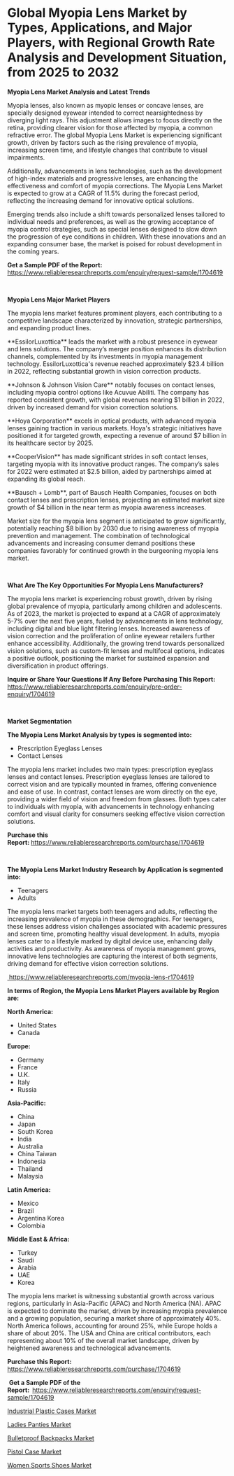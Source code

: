 <p><h1>Global Myopia Lens Market by Types, Applications, and Major Players, with Regional Growth Rate Analysis and Development Situation, from 2025 to 2032</h1></p><p><strong>Myopia Lens Market Analysis and Latest Trends</strong></p>
<p><p>Myopia lenses, also known as myopic lenses or concave lenses, are specially designed eyewear intended to correct nearsightedness by diverging light rays. This adjustment allows images to focus directly on the retina, providing clearer vision for those affected by myopia, a common refractive error. The global Myopia Lens Market is experiencing significant growth, driven by factors such as the rising prevalence of myopia, increasing screen time, and lifestyle changes that contribute to visual impairments. </p><p>Additionally, advancements in lens technologies, such as the development of high-index materials and progressive lenses, are enhancing the effectiveness and comfort of myopia corrections. The Myopia Lens Market is expected to grow at a CAGR of 11.5% during the forecast period, reflecting the increasing demand for innovative optical solutions. </p><p>Emerging trends also include a shift towards personalized lenses tailored to individual needs and preferences, as well as the growing acceptance of myopia control strategies, such as special lenses designed to slow down the progression of eye conditions in children. With these innovations and an expanding consumer base, the market is poised for robust development in the coming years.</p></p>
<p><strong>Get a Sample PDF of the Report:&nbsp;</strong> <a href="https://www.reliableresearchreports.com/enquiry/request-sample/1704619?utm_campaign=32&utm_medium=2&utm_source=Github&utm_content=ia&utm_term=06022025&utm_id=myopia-lens">https://www.reliableresearchreports.com/enquiry/request-sample/1704619</a></p>
<p>&nbsp;</p>
<p><strong>Myopia Lens Major Market Players</strong></p>
<p><p>The myopia lens market features prominent players, each contributing to a competitive landscape characterized by innovation, strategic partnerships, and expanding product lines.</p><p>**EssilorLuxottica** leads the market with a robust presence in eyewear and lens solutions. The company’s merger position enhances its distribution channels, complemented by its investments in myopia management technology. EssilorLuxottica's revenue reached approximately $23.4 billion in 2022, reflecting substantial growth in vision correction products.</p><p>**Johnson & Johnson Vision Care** notably focuses on contact lenses, including myopia control options like Acuvue Abiliti. The company has reported consistent growth, with global revenues nearing $1 billion in 2022, driven by increased demand for vision correction solutions.</p><p>**Hoya Corporation** excels in optical products, with advanced myopia lenses gaining traction in various markets. Hoya's strategic initiatives have positioned it for targeted growth, expecting a revenue of around $7 billion in its healthcare sector by 2025.</p><p>**CooperVision** has made significant strides in soft contact lenses, targeting myopia with its innovative product ranges. The company’s sales for 2022 were estimated at $2.5 billion, aided by partnerships aimed at expanding its global reach.</p><p>**Bausch + Lomb**, part of Bausch Health Companies, focuses on both contact lenses and prescription lenses, projecting an estimated market size growth of $4 billion in the near term as myopia awareness increases.</p><p>Market size for the myopia lens segment is anticipated to grow significantly, potentially reaching $8 billion by 2030 due to rising awareness of myopia prevention and management. The combination of technological advancements and increasing consumer demand positions these companies favorably for continued growth in the burgeoning myopia lens market.</p></p>
<p>&nbsp;</p>
<p><strong>What Are The Key Opportunities For Myopia Lens Manufacturers?</strong></p>
<p><p>The myopia lens market is experiencing robust growth, driven by rising global prevalence of myopia, particularly among children and adolescents. As of 2023, the market is projected to expand at a CAGR of approximately 5-7% over the next five years, fueled by advancements in lens technology, including digital and blue light filtering lenses. Increased awareness of vision correction and the proliferation of online eyewear retailers further enhance accessibility. Additionally, the growing trend towards personalized vision solutions, such as custom-fit lenses and multifocal options, indicates a positive outlook, positioning the market for sustained expansion and diversification in product offerings.</p></p>
<p><strong>Inquire or Share Your Questions If Any Before Purchasing This Report:</strong> <a href="https://www.reliableresearchreports.com/enquiry/pre-order-enquiry/1704619?utm_campaign=32&utm_medium=2&utm_source=Github&utm_content=ia&utm_term=06022025&utm_id=myopia-lens">https://www.reliableresearchreports.com/enquiry/pre-order-enquiry/1704619</a></p>
<p>&nbsp;</p>
<p><strong>Market Segmentation</strong></p>
<p><strong>The Myopia Lens Market Analysis by types is segmented into:</strong></p>
<p><ul><li>Prescription Eyeglass Lenses</li><li>Contact Lenses</li></ul></p>
<p><p>The myopia lens market includes two main types: prescription eyeglass lenses and contact lenses. Prescription eyeglass lenses are tailored to correct vision and are typically mounted in frames, offering convenience and ease of use. In contrast, contact lenses are worn directly on the eye, providing a wider field of vision and freedom from glasses. Both types cater to individuals with myopia, with advancements in technology enhancing comfort and visual clarity for consumers seeking effective vision correction solutions.</p></p>
<p><strong>Purchase this Report:&nbsp;</strong><a href="https://www.reliableresearchreports.com/purchase/1704619?utm_campaign=32&utm_medium=2&utm_source=Github&utm_content=ia&utm_term=06022025&utm_id=myopia-lens">https://www.reliableresearchreports.com/purchase/1704619</a></p>
<p>&nbsp;</p>
<p><strong>The Myopia Lens Market Industry Research by Application is segmented into:</strong></p>
<p><ul><li>Teenagers</li><li>Adults</li></ul></p>
<p><p>The myopia lens market targets both teenagers and adults, reflecting the increasing prevalence of myopia in these demographics. For teenagers, these lenses address vision challenges associated with academic pressures and screen time, promoting healthy visual development. In adults, myopia lenses cater to a lifestyle marked by digital device use, enhancing daily activities and productivity. As awareness of myopia management grows, innovative lens technologies are capturing the interest of both segments, driving demand for effective vision correction solutions.</p></p>
<p><a href="https://www.reliableresearchreports.com/myopia-lens-r1704619?utm_campaign=32&utm_medium=2&utm_source=Github&utm_content=ia&utm_term=06022025&utm_id=myopia-lens">&nbsp;https://www.reliableresearchreports.com/myopia-lens-r1704619</a></p>
<p><strong>In terms of Region, the Myopia Lens Market Players available by Region are:</strong></p>
<p>
    <p> <strong> North America: </strong>
        <ul>
            <li>United States</li>
            <li>Canada</li>
        </ul>
        </p> 
    <p> <strong> Europe: </strong>
        <ul>
            <li>Germany</li>
            <li>France</li>
            <li>U.K.</li>
            <li>Italy</li>
            <li>Russia</li>
        </ul>
        </p> 
    <p> <strong> Asia-Pacific: </strong>
        <ul>
            <li>China</li>
            <li>Japan</li>
            <li>South Korea</li>
            <li>India</li>
            <li>Australia</li>
            <li>China Taiwan</li>
            <li>Indonesia</li>
            <li>Thailand</li>
            <li>Malaysia</li>
        </ul>
        </p> 
    <p> <strong> Latin America: </strong>
        <ul>
            <li>Mexico</li>
            <li>Brazil</li>
            <li>Argentina Korea</li>
            <li>Colombia</li>
        </ul>
        </p> 
    <p> <strong> Middle East & Africa: </strong>
        <ul>
            <li>Turkey</li>
            <li>Saudi</li>
            <li>Arabia</li>
            <li>UAE</li>
            <li>Korea</li>
        </ul>
    </p>
    </p>
<p><p>The myopia lens market is witnessing substantial growth across various regions, particularly in Asia-Pacific (APAC) and North America (NA). APAC is expected to dominate the market, driven by increasing myopia prevalence and a growing population, securing a market share of approximately 40%. North America follows, accounting for around 25%, while Europe holds a share of about 20%. The USA and China are critical contributors, each representing about 10% of the overall market landscape, driven by heightened awareness and technological advancements.</p></p>
<p><strong>Purchase this Report: </strong><a href="https://www.reliableresearchreports.com/purchase/1704619?utm_campaign=32&utm_medium=2&utm_source=Github&utm_content=ia&utm_term=06022025&utm_id=myopia-lens">https://www.reliableresearchreports.com/purchase/1704619</a></p>
<p>&nbsp;<strong>Get a Sample PDF of the Report:&nbsp;&nbsp;</strong><a href="https://www.reliableresearchreports.com/enquiry/request-sample/1704619?utm_campaign=32&utm_medium=2&utm_source=Github&utm_content=ia&utm_term=06022025&utm_id=myopia-lens">https://www.reliableresearchreports.com/enquiry/request-sample/1704619</a></p>
<p><strong></strong></p>
<p><p><a href="https://github.com/donnettaletizia/Market-Research-Report-List-1/blob/main/industrial-plastic-cases-market.md?utm_campaign=32&utm_medium=2&utm_source=Github&utm_content=ia&utm_term=06022025&utm_id=myopia-lens">Industrial Plastic Cases Market</a></p><p><a href="https://github.com/zupankocka/Market-Research-Report-List-1/blob/main/ladies-panties-market.md?utm_campaign=32&utm_medium=2&utm_source=Github&utm_content=ia&utm_term=06022025&utm_id=myopia-lens">Ladies Panties Market</a></p><p><a href="https://github.com/boisetwa16/Market-Research-Report-List-1/blob/main/bulletproof-backpacks-market.md?utm_campaign=32&utm_medium=2&utm_source=Github&utm_content=ia&utm_term=06022025&utm_id=myopia-lens">Bulletproof Backpacks Market</a></p><p><a href="https://github.com/alberthagorsuch/Market-Research-Report-List-1/blob/main/pistol-case-market.md?utm_campaign=32&utm_medium=2&utm_source=Github&utm_content=ia&utm_term=06022025&utm_id=myopia-lens">Pistol Case Market</a></p><p><a href="https://github.com/bogganbillie6969/Market-Research-Report-List-1/blob/main/women-sports-shoes-market.md?utm_campaign=32&utm_medium=2&utm_source=Github&utm_content=ia&utm_term=06022025&utm_id=myopia-lens">Women Sports Shoes Market</a></p></p>